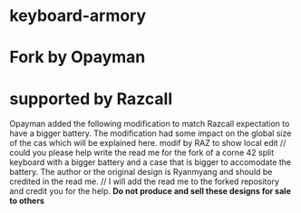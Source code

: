 # keyboard-armory
# Fork by Opayman 
# supported by Razcall
Opayman added the following modification to match Razcall expectation to have a bigger battery.
The modification had some impact on the global size of the cas which will be explained here.
modif by RAZ to show local edit
// could you please help write the read me for the fork of a corne 42 split keyboard with a bigger battery and a case that is bigger to accomodate the battery. The author or the original design is Ryanmyang and should be credited in the read me.
// I will add the read me to the forked repository and credit you for the help.
**Do not produce and sell these designs for sale to others**
